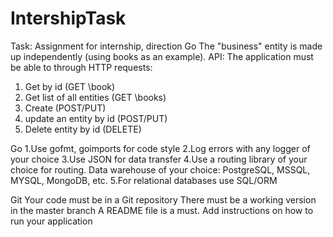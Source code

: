 # IntershipTask

Task:
Assignment for internship, direction Go
The "business" entity is made up independently (using books as an example).
API:
The application must be able to through HTTP requests:
1. Get by id (GET \book)
2. Get list of all entities (GET \books)
3. Create (POST/PUT)
4. update an entity by id (POST/PUT)
5. Delete entity by id (DELETE)

Go
1.Use gofmt, goimports for code style
2.Log errors with any logger of your choice
3.Use JSON for data transfer
4.Use a routing library of your choice for routing. Data warehouse of your choice: PostgreSQL, MSSQL, MYSQL, MongoDB, etc.
5.For relational databases use SQL/ORM

Git
Your code must be in a Git repository
There must be a working version in the master branch
A README file is a must. Add instructions on how to run your application
